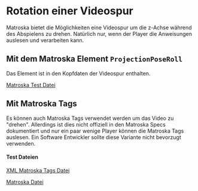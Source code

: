 # Rotation einer Videospur
Matroska bietet die Möglichkeiten eine Videospur um die z-Achse während des Abspielens zu drehen. Natürlich nur, wenn der Player die Anweisungen auslesen und verarbeiten kann.

##  Mit dem Matroska Element `ProjectionPoseRoll`
Das Element ist in den Kopfdaten der Videospur enthalten.

[Matroska Test Datei](https://github.com/hubblec4/Matroska-Playback/blob/master/files/Rotate/RotateProjectionPoseRoll.mkv)

## Mit Matroska Tags
Es können auch Matroska Tags verwendet werden um das Video zu "drehen". Allerdings ist dies nicht offiziell in den Matroska Specs dokumentiert und nur ein paar wenige Player können die Matroska Tags auslesen. Ein Software Entwickler sollte diese Variante nicht bevorzugt verwenden.

#### Test Dateien
[XML Matroska Tags Datei](https://github.com/hubblec4/Matroska-Playback/blob/master/files/Rotate/Rotate_Tags.xml)

[Matroska Datei](https://github.com/hubblec4/Matroska-Playback/blob/master/files/Rotate/Rotate_Tags.mkv)